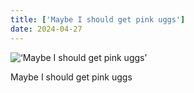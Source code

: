 ```yaml
---
title: ['Maybe I should get pink uggs']
date: 2024-04-27
---
```


![‘Maybe I should get pink uggs’](/240427_maybe-i-should_0.jpg)

Maybe I should get pink uggs

